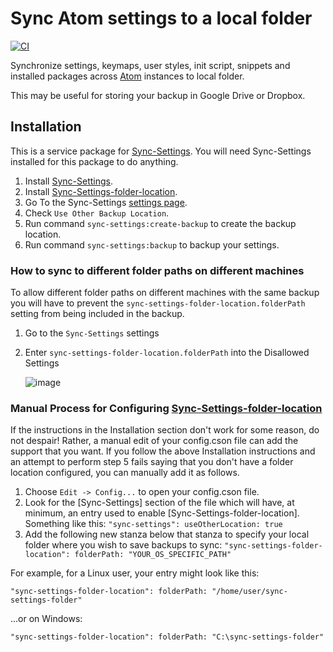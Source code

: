 # Sync Atom settings to a local folder

[![CI](https://github.com/UziTech/sync-settings-folder-location/workflows/CI/badge.svg)](https://github.com/UziTech/sync-settings-folder-location/actions)

Synchronize settings, keymaps, user styles, init script, snippets and installed packages across [Atom](https://atom.io) instances to local folder.

This may be useful for storing your backup in Google Drive or Dropbox.

## Installation

This is a service package for [Sync-Settings](https://atom.io/packages/sync-settings). You will need Sync-Settings installed for this package to do anything.

1. Install [Sync-Settings](https://atom.io/packages/sync-settings).
2. Install [Sync-Settings-folder-location](https://atom.io/packages/sync-settings-folder-location).
3. Go To the Sync-Settings [settings page](atom://config/packages/sync-settings).
4. Check `Use Other Backup Location`.
5. Run command `sync-settings:create-backup` to create the backup location.
6. Run command `sync-settings:backup` to backup your settings.

### How to sync to different folder paths on different machines

To allow different folder paths on different machines with the same backup you will have to prevent the `sync-settings-folder-location.folderPath` setting from being included in the backup.

1. Go to the `Sync-Settings` settings
2. Enter `sync-settings-folder-location.folderPath` into the Disallowed Settings

   ![image](https://user-images.githubusercontent.com/97994/135786391-d53ce46b-0cfe-41ad-bfbf-946dcc22f9a9.png)

### Manual Process for Configuring [Sync-Settings-folder-location](https://github.com/UziTech/sync-settings-folder-location)

If the instructions in the Installation section don't work for some reason, do not despair! Rather, a manual edit of your config.cson file can add the support that you want. If you follow the above Installation instructions and an attempt to perform step 5 fails saying that you don't have a folder location configured, you can manually add it as follows.

1. Choose `Edit -> Config...` to open your config.cson file.
2. Look for the [Sync-Settings] section of the file which will have, at minimum, an entry used to enable [Sync-Settings-folder-location]. Something like this:
`"sync-settings":
  useOtherLocation: true`
3. Add the following new stanza below that stanza to specify your local folder where you wish to save backups to sync:
`"sync-settings-folder-location":
  folderPath: "YOUR_OS_SPECIFIC_PATH"`

For example, for a Linux user, your entry might look like this:

`"sync-settings-folder-location":
  folderPath: "/home/user/sync-settings-folder"`

...or on Windows:

`"sync-settings-folder-location":
  folderPath: "C:\sync-settings-folder"`
